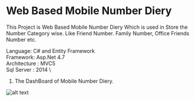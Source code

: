 # Web Based Mobile Number Diery
This Project is Web Based Mobile Number Diery Which is used in Store the Number Category wise. Like Friend Number. Family Number, Office Friends Number etc.

Language: C# and Entity Framework \
Framework: Asp.Net 4.7  \
Architecture : MVC5   \
Sql Server : 2014   \

1. The DashBoard of Mobile Number Diery. 

![alt text](http://url/to/img.png)
